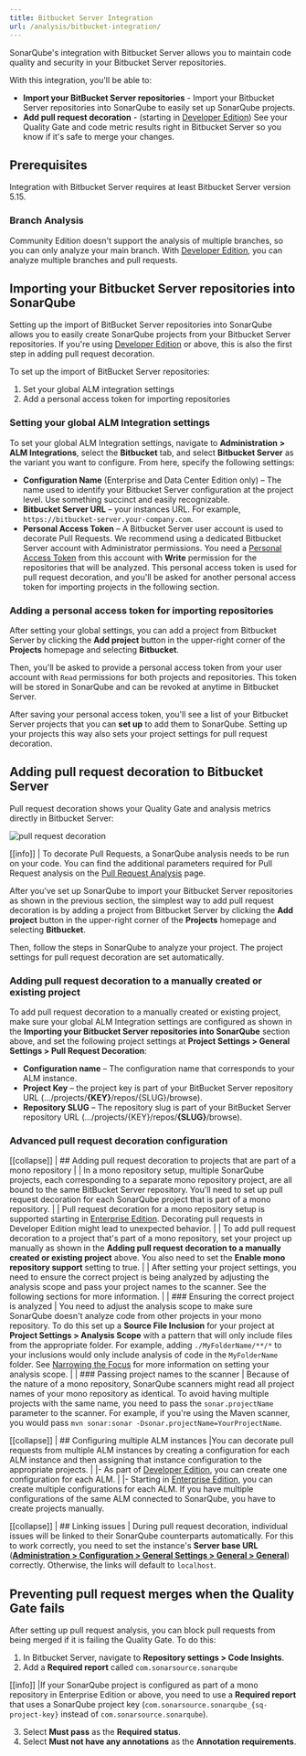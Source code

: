 ```yaml
---
title: Bitbucket Server Integration
url: /analysis/bitbucket-integration/
---
```

SonarQube's integration with Bitbucket Server allows you to maintain code quality and security in your Bitbucket Server repositories.

With this integration, you'll be able to:

- **Import your BitBucket Server repositories** - Import your Bitbucket Server repositories into SonarQube to easily set up SonarQube projects.  
- **Add pull request decoration** - (starting in [Developer Edition](https://redirect.sonarsource.com/editions/developer.html)) See your Quality Gate and code metric results right in Bitbucket Server so you know if it's safe to merge your changes.

## Prerequisites
Integration with Bitbucket Server requires at least Bitbucket Server version 5.15.

### Branch Analysis
Community Edition doesn't support the analysis of multiple branches, so you can only analyze your main branch. With [Developer Edition](https://redirect.sonarsource.com/editions/developer.html), you can analyze multiple branches and pull requests.

## Importing your Bitbucket Server repositories into SonarQube
Setting up the import of BitBucket Server repositories into SonarQube allows you to easily create SonarQube projects from your Bitbucket Server repositories. If you're using [Developer Edition](https://redirect.sonarsource.com/editions/developer.html) or above, this is also the first step in adding pull request decoration.

To set up the import of BitBucket Server repositories:

1. Set your global ALM integration settings
1. Add a personal access token for importing repositories

### Setting your global ALM Integration settings
To set your global ALM Integration settings, navigate to **Administration > ALM Integrations**, select the **Bitbucket** tab, and select **Bitbucket Server** as the variant you want to configure. From here, specify the following settings:

- **Configuration Name** (Enterprise and Data Center Edition only) – The name used to identify your Bitbucket Server configuration at the project level. Use something succinct and easily recognizable.
- **Bitbucket Server URL** – your instances URL. For example, `https://bitbucket-server.your-company.com`.
- **Personal Access Token** – A Bitbucket Server user account is used to decorate Pull Requests. We recommend using a dedicated Bitbucket Server account with Administrator permissions. You need a [Personal Access Token](https://confluence.atlassian.com/bitbucketserver0515/personal-access-tokens-961275199.html) from this account with **Write** permission for the repositories that will be analyzed. This personal access token is used for pull request decoration, and you'll be asked for another personal access token for importing projects in the following section.

### Adding a personal access token for importing repositories
After setting your global settings, you can add a project from Bitbucket Server by clicking the **Add project** button in the upper-right corner of the **Projects** homepage and selecting **Bitbucket**.

Then, you'll be asked to provide a personal access token from your user account with `Read` permissions for both projects and repositories. This token will be stored in SonarQube and can be revoked at anytime in Bitbucket Server.

After saving your personal access token, you'll see a list of your Bitbucket Server projects that you can **set up** to add them to SonarQube. Setting up your projects this way also sets your project settings for pull request decoration.

## Adding pull request decoration to Bitbucket Server
Pull request decoration shows your Quality Gate and analysis metrics directly in Bitbucket Server:

![pull request decoration](/images/github-branch-decoration.png)

[[info]]
| To decorate Pull Requests, a SonarQube analysis needs to be run on your code. You can find the additional parameters required for Pull Request analysis on the [Pull Request Analysis](/analysis/pull-request/) page.

After you've set up SonarQube to import your Bitbucket Server repositories as shown in the previous section, the simplest way to add pull request decoration is by adding a project from Bitbucket Server by clicking the **Add project** button in the upper-right corner of the **Projects** homepage and selecting **Bitbucket**.

Then, follow the steps in SonarQube to analyze your project. The project settings for pull request decoration are set automatically.

### Adding pull request decoration to a manually created or existing project
To add pull request decoration to a manually created or existing project, make sure your global ALM Integration settings are configured as shown in the **Importing your Bitbucket Server repositories into SonarQube** section above, and set the following project settings at **Project Settings > General Settings > Pull Request Decoration**:

- **Configuration name** – The configuration name that corresponds to your ALM instance.
- **Project Key** – the project key is part of your BitBucket Server repository URL (.../projects/**{KEY}**/repos/{SLUG}/browse).
- **Repository SLUG** – The repository slug is part of your BitBucket Server repository URL (.../projects/{KEY}/repos/**{SLUG}**/browse).

### Advanced pull request decoration configuration

[[collapse]]
| ## Adding pull request decoration to projects that are part of a mono repository
|
| In a mono repository setup, multiple SonarQube projects, each corresponding to a separate mono repository project, are all bound to the same BitBucket Server repository. You'll need to set up pull request decoration for each SonarQube project that is part of a mono repository.
|
| Pull request decoration for a mono repository setup is supported starting in [Enterprise Edition](https://redirect.sonarsource.com/editions/enterprise.html). Decorating pull requests in Developer Edition might lead to unexpected behavior.
|
| To add pull request decoration to a project that's part of a mono repository, set your project up manually as shown in the **Adding pull request decoration to a manually created or existing project** above. You also need to set the **Enable mono repository support** setting to true.
|
| After setting your project settings, you need to ensure the correct project is being analyzed by adjusting the analysis scope and pass your project names to the scanner. See the following sections for more information.
|
| ### Ensuring the correct project is analyzed
| You need to adjust the analysis scope to make sure SonarQube doesn't analyze code from other projects in your mono repository. To do this set up a **Source File Inclusion** for your  project at **Project Settings > Analysis Scope** with a pattern that will only include files from the appropriate folder. For example, adding `./MyFolderName/**/*` to your inclusions would only include analysis of code in the `MyFolderName` folder. See [Narrowing the Focus](/project-administration/narrowing-the-focus/) for more information on setting your analysis scope.
|
| ### Passing project names to the scanner
| Because of the nature of a mono repository, SonarQube scanners might read all project names of your mono repository as identical. To avoid having multiple projects with the same name, you need to pass the `sonar.projectName` parameter to the scanner. For example, if you're using the Maven scanner, you would pass `mvn sonar:sonar -Dsonar.projectName=YourProjectName`.

[[collapse]]
| ## Configuring multiple ALM instances
|You can decorate pull requests from multiple ALM instances by creating a configuration for each ALM instance and then assigning that instance configuration to the appropriate projects.
|
|- As part of [Developer Edition](https://redirect.sonarsource.com/editions/developer.html), you can create one configuration for each ALM.
|
|- Starting in [Enterprise Edition](https://redirect.sonarsource.com/editions/enterprise.html), you can create multiple configurations for each ALM. If you have multiple configurations of the same ALM connected to SonarQube, you have to create projects manually.

[[collapse]]
| ## Linking issues
| During pull request decoration, individual issues will be linked to their SonarQube counterparts automatically. For this to work correctly, you need to set the instance's **Server base URL** (**[Administration > Configuration > General Settings > General > General](/#sonarqube-admin#/admin/settings/)**) correctly. Otherwise, the links will default to `localhost`.

## Preventing pull request merges when the Quality Gate fails
After setting up pull request analysis, you can block pull requests from being merged if it is failing the Quality Gate. To do this:
1. In Bitbucket Server, navigate to **Repository settings > Code Insights**.
2. Add a **Required report** called `com.sonarsource.sonarqube`

[[info]]
|If your SonarQube project is configured as part of a mono repository in Enterprise Edition or above, you need to use a **Required report** that uses a SonarQube project key (`com.sonarsource.sonarqube_{sq-project-key}` instead of `com.sonarsource.sonarqube`).

3. Select **Must pass** as the **Required status**.
4. Select **Must not have any annotations** as the **Annotation requirements**.
